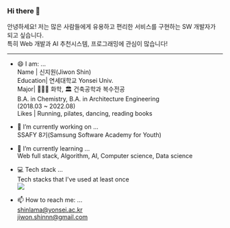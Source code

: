 ### Hi there 👋
안녕하세요! 저는 많은 사람들에게 유용하고 편리한 서비스를 구현하는 SW 개발자가 되고  싶습니다.  
특히 Web 개발과 AI 추천시스템, 프로그래밍에 관심이 많습니다!  

---
- 😄 I am: ...  
Name | 신지원(Jiwon Shin)  
Education| 연세대학교 Yonsei Univ.  
Major| 👩🏻‍🔬 화학, 🏛 건축공학과 복수전공  
B.A. in Chemistry, B.A. in Architecture Engineering  
(2018.03 ~ 2022.08)  
Likes | Running, pilates, dancing, reading books  
  
- 🔭 I’m currently working on ...  
SSAFY 8기(Samsung Software Academy for Youth)  
  
- 🌱 I’m currently learning ...  
Web full stack, Algorithm, AI, Computer science, Data science   

- 💻 Tech stack ...  
Tech stacks that I've used at least once  
<img src="https://img.shields.io/badge/Python-3766AB?style=flat-square&logo=Python&logoColor=white"/></a>  
  

- 📫 How to reach me: ...  
shinlama@yonsei.ac.kr  
jiwon.shinnn@gmail.com  

